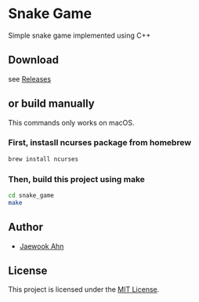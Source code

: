 # Snake Game

Simple snake game implemented using C++

## Download

see [Releases](https://github.com/Jaewoook/snake_game/releases)

## or build manually

This commands only works on macOS.

### First, instasll ncurses package from homebrew

```sh
brew install ncurses
```

### Then, build this project using make

```sh
cd snake_game
make
```

## Author

- [Jaewook Ahn](https://github.com/Jaewoook)

## License

This project is licensed under the [MIT License](LICENSE).

